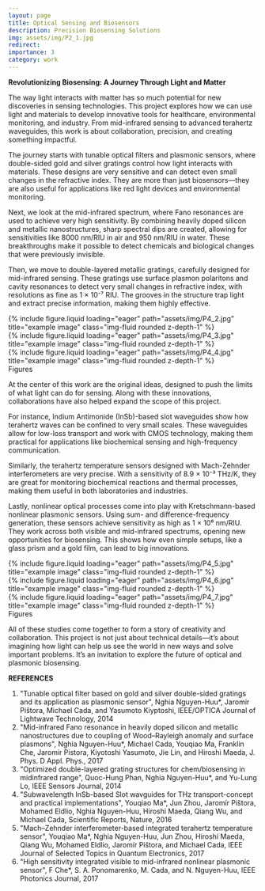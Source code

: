 ```yaml
---
layout: page
title: Optical Sensing and Biosensors
description: Precision Biosensing Solutions
img: assets/img/P2_1.jpg
redirect:
importance: 3
category: work
---
```

<strong> Revolutionizing Biosensing: A Journey Through Light and Matter </strong>

The way light interacts with matter has so much potential for new discoveries in sensing technologies. This project explores how we can use light and materials to develop innovative tools for healthcare, environmental monitoring, and industry. From mid-infrared sensing to advanced terahertz waveguides, this work is about collaboration, precision, and creating something impactful.

The journey starts with tunable optical filters and plasmonic sensors, where double-sided gold and silver gratings control how light interacts with materials. These designs are very sensitive and can detect even small changes in the refractive index. They are more than just biosensors—they are also useful for applications like red light devices and environmental monitoring.

Next, we look at the mid-infrared spectrum, where Fano resonances are used to achieve very high sensitivity. By combining heavily doped silicon and metallic nanostructures, sharp spectral dips are created, allowing for sensitivities like 8000 nm/RIU in air and 950 nm/RIU in water. These breakthroughs make it possible to detect chemicals and biological changes that were previously invisible.

Then, we move to double-layered metallic gratings, carefully designed for mid-infrared sensing. These gratings use surface plasmon polaritons and cavity resonances to detect very small changes in refractive index, with resolutions as fine as 1 × 10⁻⁷ RIU. The grooves in the structure trap light and extract precise information, making them highly effective.

<div class="row">
    <div class="col-sm-3 mt-3 mt-md-0">
        {% include figure.liquid loading="eager" path="assets/img/P4_2.jpg" title="example image" class="img-fluid rounded z-depth-1" %}
    </div>
    <div class="col-sm mt-3 mt-md-0">
        {% include figure.liquid loading="eager" path="assets/img/P4_3.jpg" title="example image" class="img-fluid rounded z-depth-1" %}
    </div>
    <div class="col-sm mt-3 mt-md-0">
        {% include figure.liquid loading="eager" path="assets/img/P4_4.jpg" title="example image" class="img-fluid rounded z-depth-1" %}
    </div>
</div>
<div class="caption">
    Figures
</div>

At the center of this work are the original ideas, designed to push the limits of what light can do for sensing. Along with these innovations, collaborations have also helped expand the scope of this project.

For instance, Indium Antimonide (InSb)-based slot waveguides show how terahertz waves can be confined to very small scales. These waveguides allow for low-loss transport and work with CMOS technology, making them practical for applications like biochemical sensing and high-frequency communication.

Similarly, the terahertz temperature sensors designed with Mach-Zehnder interferometers are very precise. With a sensitivity of 8.9 × 10⁻³ THz/K, they are great for monitoring biochemical reactions and thermal processes, making them useful in both laboratories and industries.

Lastly, nonlinear optical processes come into play with Kretschmann-based nonlinear plasmonic sensors. Using sum- and difference-frequency generation, these sensors achieve sensitivity as high as 1 × 10⁶ nm/RIU. They work across both visible and mid-infrared spectrums, opening new opportunities for biosensing. This shows how even simple setups, like a glass prism and a gold film, can lead to big innovations.

<div class="row">
    <div class="col-sm mt-3 mt-md-0">
        {% include figure.liquid loading="eager" path="assets/img/P4_5.jpg" title="example image" class="img-fluid rounded z-depth-1" %}
    </div>
    <div class="col-sm mt-3 mt-md-0">
        {% include figure.liquid loading="eager" path="assets/img/P4_6.jpg" title="example image" class="img-fluid rounded z-depth-1" %}
    </div>
    <div class="col-sm mt-3 mt-md-0">
        {% include figure.liquid loading="eager" path="assets/img/P4_7.jpg" title="example image" class="img-fluid rounded z-depth-1" %}
    </div>
</div>
<div class="caption">
    Figures
</div>

All of these studies come together to form a story of creativity and collaboration. This project is not just about technical details—it’s about imagining how light can help us see the world in new ways and solve important problems. It’s an invitation to explore the future of optical and plasmonic biosensing.

<strong> REFERENCES </strong>
1. "Tunable optical filter based on gold and silver double-sided gratings and its application as plasmonic sensor", Nghia Nguyen-Huu*, Jaromir Pištora, Michael Cada, and Yasumoto Kiyptoshi, IEEE/OPTICA Journal of Lightwave Technology, 2014
2. "Mid-infrared Fano resonance in heavily doped silicon and metallic nanostructures due to coupling of Wood–Rayleigh anomaly and surface plasmons", Nghia Nguyen-Huu*, Michael Cada, Youqiao Ma, Franklin Che, Jaromir Pistora, Kiyotoshi Yasumoto, Jie Lin, and Hiroshi Maeda, J. Phys. D Appl. Phys., 2017
3. "Optimized double-layered grating structures for chem/biosensing in midinfrared range", Quoc-Hung Phan, Nghia Nguyen-Huu*, and Yu-Lung Lo, IEEE Sensors Journal, 2014
4. "Subwavelength InSb-based Slot wavguides for THz transport-concept and practical implementations", Youqiao Ma*, Jun Zhou, Jaromír Pištora, Mohamed Eldlio, Nghia Nguyen-Huu, Hiroshi Maeda, Qiang Wu, and Michael Cada, Scientific Reports, Nature, 2016
5. "Mach–Zehnder interferometer-based integrated terahertz temperature sensor", Youqiao Ma*, Nghia Nguyen-Huu, Jun Zhou, Hiroshi Maeda, Qiang Wu, Mohamed Eldlio, Jaromír Pištora, and Michael Cada, IEEE Journal of Selected Topics in Quantum Electronics, 2017
6. "High sensitivity integrated visible to mid-infrared nonlinear plasmonic sensor", F Che*, S. A. Ponomarenko, M. Cada, and N. Nguyen-Huu, IEEE Photonics Journal, 2017
